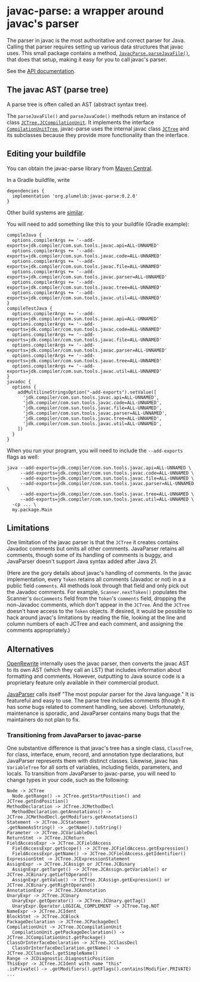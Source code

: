 # javac-parse:  a wrapper around javac's parser

The parser in javac is the most authoritative and correct parser for Java.
Calling that parser requires setting up various data structures that javac
uses.  This small package contains a method,
[`JavacParse.parseJavaFile()`](https://plumelib.org/javac-parse/api/org/plumelib/javacparse/JavacParse.html),
that does that setup, making it easy for you to call javac's parser.

See the [API documentation](https://plumelib.org/javac-parse/api/org/plumelib/javacparse/package-summary.html).


## The javac AST (parse tree)

A parse tree is often called an AST (abstract syntax tree).

The `parseJavaFile()` and `parseJavaCode()` methods return an instance of class
[`JCTree.JCCompilationUnit`](https://www.javadoc.io/static/org.kohsuke.sorcerer/sorcerer-javac/0.11/com/sun/tools/javac/tree/JCTree.JCCompilationUnit.html).
It implements the interface
[`CompilationUnitTree`](https://docs.oracle.com/javase/8/docs/jdk/api/javac/tree/com/sun/source/tree/CompilationUnitTree.html),
javac-parse uses the internal javac class
[`JCTree`](https://www.javadoc.io/static/org.kohsuke.sorcerer/sorcerer-javac/0.11/com/sun/tools/javac/tree/JCTree.html)
and its subclasses because they provide more functionality than the interface.


## Editing your buildfile ##

You can obtain the javac-parse library from [Maven
Central](https://search.maven.org/#search%7Cga%7C1%7Cg%3A%22org.plumelib%22%20a%3A%22javac-parse%22).

In a Gradle buildfile, write

```
dependencies {
  implementation 'org.plumelib:javac-parse:0.2.0'
}
```

Other build systems are [similar](https://search.maven.org/artifact/org.plumelib/javac-parse/0.2.0/jar).

You will need to add something like this to your buildfile (Gradle example):

```
compileJava {
  options.compilerArgs += '--add-exports=jdk.compiler/com.sun.tools.javac.api=ALL-UNNAMED'
  options.compilerArgs += '--add-exports=jdk.compiler/com.sun.tools.javac.code=ALL-UNNAMED'
  options.compilerArgs += '--add-exports=jdk.compiler/com.sun.tools.javac.file=ALL-UNNAMED'
  options.compilerArgs += '--add-exports=jdk.compiler/com.sun.tools.javac.parser=ALL-UNNAMED'
  options.compilerArgs += '--add-exports=jdk.compiler/com.sun.tools.javac.tree=ALL-UNNAMED'
  options.compilerArgs += '--add-exports=jdk.compiler/com.sun.tools.javac.util=ALL-UNNAMED'
}
compileTestJava {
  options.compilerArgs += '--add-exports=jdk.compiler/com.sun.tools.javac.api=ALL-UNNAMED'
  options.compilerArgs += '--add-exports=jdk.compiler/com.sun.tools.javac.code=ALL-UNNAMED'
  options.compilerArgs += '--add-exports=jdk.compiler/com.sun.tools.javac.file=ALL-UNNAMED'
  options.compilerArgs += '--add-exports=jdk.compiler/com.sun.tools.javac.parser=ALL-UNNAMED'
  options.compilerArgs += '--add-exports=jdk.compiler/com.sun.tools.javac.tree=ALL-UNNAMED'
  options.compilerArgs += '--add-exports=jdk.compiler/com.sun.tools.javac.util=ALL-UNNAMED'
}
javadoc {
  options {
    addMultilineStringsOption("-add-exports").setValue([
      'jdk.compiler/com.sun.tools.javac.api=ALL-UNNAMED',
      'jdk.compiler/com.sun.tools.javac.code=ALL-UNNAMED',
      'jdk.compiler/com.sun.tools.javac.file=ALL-UNNAMED',
      'jdk.compiler/com.sun.tools.javac.parser=ALL-UNNAMED',
      'jdk.compiler/com.sun.tools.javac.tree=ALL-UNNAMED',
      'jdk.compiler/com.sun.tools.javac.util=ALL-UNNAMED',
    ])
  }
}
```

When you run your program, you will need to include the `--add-exports` flags as well:

```
java --add-exports=jdk.compiler/com.sun.tools.javac.api=ALL-UNNAMED \
     --add-exports=jdk.compiler/com.sun.tools.javac.code=ALL-UNNAMED \
     --add-exports=jdk.compiler/com.sun.tools.javac.file=ALL-UNNAMED \
     --add-exports=jdk.compiler/com.sun.tools.javac.parser=ALL-UNNAMED \
     --add-exports=jdk.compiler/com.sun.tools.javac.tree=ALL-UNNAMED \
     --add-exports=jdk.compiler/com.sun.tools.javac.util=ALL-UNNAMED \
  -cp ... \
  my.package.Main
```


## Limitations

One limitation of the javac parser is that the `JCTree` it creates contains
Javadoc comments but omits all other comments.  JavaParser retains all comments,
though some of its handling of comments is buggy, and JavaParser doesn't
support Java syntax added after Java 21.

(Here are the gory details about javac's handling of comments.
In the javac implementation, every `Token` retains all comments
(Javadoc or not) in a a public field `comments`.  All methods look through that
field and only pick out the Javadoc comments.  For example,
`Scanner.nextToken()` populates the Scanner's `docComments` field from the
`Token`'s `comments` field, dropping the non-Javadoc comments, which don't
appear in the `JCTree`.  And the `JCTree` doesn't have access to the `Token`
objects.  If desired, it would be possible to hack around javac's limitations by
reading the file, looking at the line and column numbers of each JCTree and each
comment, and assigning the comments appropriately.)


## Alternatives

[OpenRewrite](https://github.com/openrewrite/rewrite) internally uses the javac
parser, then converts the javac AST to its own AST (which they call an LST) that
includes information about formatting and comments.  However, outputting to Java
source code is a proprietary feature only available in their commercial product.

[JavaParser](https://javaparser.org/) calls itself "The most popular
parser for the Java language."  It is featureful and easy to use.  The parse
tree includes comments (though it has some bugs related to comment
handling, see above).
Unfortunately, maintenance is sporadic, and JavaParser contains many bugs that
the maintainers do not plan to fix.


### Transitioning from JavaParser to javac-parse

One substantive difference is that javac's tree has a single class, `ClassTree`,
for class, interface, enum, record, and annotation type declarations, but
JavaParser represents them with distinct classes.  Likewise, javac has
`VariableTree` for all sorts of variables, including fields, parameters, and
locals.  To transition from JavaParser to javac-parse, you will need to change
types in your code, such as the following:
```
Node -> JCTree
  Node.getRange() -> JCTree.getStartPosition() and JCTree.getEndPosition()
MethodDeclaration -> JCTree.JCMethodDecl
  MethodDeclaration.getAnnotations() -> JCTree.JCMethodDecl.getModifiers.getAnnotations()
Statement -> JCTree.JCStatement
.getNameAsString() -> .getName().toString()
Parameter -> JCTree.JCVariableDecl
ReturnStmt -> JCTree.JCReturn
FieldAccessExpr -> JCTree.JCFieldAccess
  FieldAccessExpr.getScope() -> JCTree.JCFieldAccess.getExpression()
  FieldAccessExpr.getName() -> JCTree.JCFieldAccess.getIdentifier()
ExpressionStmt -> JCTree.JCExpressionStatement
AssignExpr -> JCTree.JCAssign or JCTree.JCBinary
  AssignExpr.getTarget() -> JCTree.JCAssign.getVariable() or JCTree.JCBinary.getLeftOperand()
  AssignExpr.getValue() -> JCTree.JCAssign.getExpression() or JCTree.JCBinary.getRightOperand()
AnnotationExpr -> JCTree.JCAnnotation
UnaryExpr -> JCTree.JCUnary
  UnaryExpr.getOperator() -> JCTree.JCUnary.getTag()
  UnaryExpr.Operator.LOGICAL_COMPLEMENT -> JCTree.Tag.NOT
NameExpr -> JCTree.JCIdent
BlockStmt -> JCTree.JCBlock
PackageDeclaration -> JCTree.JCPackageDecl
CompilationUnit -> JCTree.JCCompilationUnit
  CompilationUnit.getPackageDeclaration() -> JCTree.JCCompilationUnit.getPackage()
ClassOrInterfaceDeclaration -> JCTree.JCClassDecl
  ClassOrInterfaceDeclaration.getName() -> JCTree.JCClassDecl.getSimpleName()
Range -> JCDiagnostic.DiagnosticPosition
ThisExpr -> JCTree.JCIdent with name "this"
.isPrivate() -> .getModifiers().getFlags().contains(Modifier.PRIVATE)
...
```
